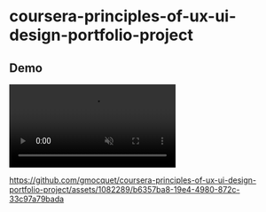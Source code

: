 # coursera-principles-of-ux-ui-design-portfolio-project

## Demo

<video autoplay loop muted>
    <source src="demo.mp4" type="video/mp4" />
</video>

https://github.com/gmocquet/coursera-principles-of-ux-ui-design-portfolio-project/assets/1082289/b6357ba8-19e4-4980-872c-33c97a79bada
